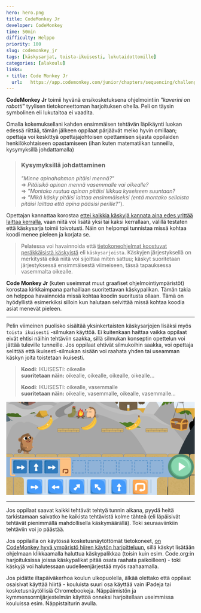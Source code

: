 ```yaml
---
hero: hero.png
title: CodeMonkey Jr
developer: CodeMonkey
time: 50min
difficulty: Helppo
priority: 100
slug: codemonkey_jr
tags: [käskysarjat, toista-ikuisesti, lukutaidottomille]
categories: [alakoulu]
links:
- title: Code Monkey Jr
  url:   https://app.codemonkey.com/junior/chapters/sequencing/challenges/1
---
```


**CodeMonkey Jr** toimii hyvänä ensikosketuksena ohjelmointiin *"kaverini on robotti"* tyylisen tietokoneettoman harjoituksen ohella. Peli on täysin symbolinen eli lukutaitoa ei vaadita.


Omalla kokemuksellani kahden ensimmäisen tehtävän läpikäynti luokan edessä riittää, tämän jälkeen oppilaat pärjäävät melko hyvin omillaan; opettaja voi keskittyä opettajajohtoisen opettamisen sijasta oppilaiden henkilökohtaiseen opastamiseen (ihan  kuten matematiikan tunneilla, kysymyksillä johdattamalla)


> ### Kysymyksillä johdattaminen
> *"Minne apinahahmon pitäisi mennä?"* \
> => *Pitäisikö apinan mennä vasemmalle vai oikealle?*\
> => *"Montako ruutua apinan pitäisi liikkua kyseiseen suuntaan?*\
> => *"Mikä käsky pitäisi laittaa ensimmäiseksi (entä montako sellaista pitäisi laittaa että apina pääsisi perille?"*).

Opettajan kannattaa korostaa <u>ettei kaikkia käskyjä kannata aina edes yrittää laittaa kerralla</u>, vaan niitä voi lisätä yksi tai kaksi kerrallaan, välillä testaten että käskysarja toimii toivotusti. Näin on helpompi tunnistaa missä kohtaa koodi menee pieleen ja korjata se.

> Pelatessa voi havainnoida että <u>tietokoneohjelmat koostuvat peräkkäisistä käskyistä</u> eli `käskysarjoista`. Käskyjen järjestyksellä on merkitystä eikä niitä voi sijoittaa miten sattuu; käskyt suoritetaan järjestyksessä ensimmäisestä viimeiseen, tässä tapauksessa vasemmalta oikealle.

**Code Monkey Jr** (kuten useimmat muut graafiset ohjelmointiympäristöt) korostaa kirkkaimpana parhaillaan suoritettavan käskypalikan. Tämän takia on helppoa havainnoida missä kohtaa koodin suoritusta ollaan. Tämä on hyödyllistä esimerkiksi silloin kun halutaan selvittää missä kohtaa koodia asiat menevät pieleen.

---

Pelin viimeinen puolisko sisältää yksinkertaisten käskysarjojen lisäksi myös `toista ikuisesti` -silmukan käyttöä. Ei kuitenkaan haittaa vaikka oppilaat eivät ehtisi näihin tehtäviin saakka, sillä silmukan konseptin opettelun voi jättää tuleville tunneille. Jos oppilaat ehtivät silmukoihin saakka, voi opettaja selittää että ikuisesti-silmukan sisään voi raahata yhden tai useamman käskyn joita toistetaan ikuisesti.

> **Koodi**: IKUISESTI: oikealle\
> **suoritetaan näin:** oikealle, oikealle, oikealle, oikealle...
>
> **Koodi**: IKUISESTI: oikealle, vasemmalle\
> **suoritetaan näin:** oikealle, vasemmalle, oikealle, vasemmalle...


![Silmukan sisällä voi olla useampi käsky](kaskysarja_silmukassa.png)

---

Jos oppilaat saavat kaikki tehtävät tehtyä tunnin aikana, pyydä heitä tarkistamaan saivatko he kaikista tehtävistä kolme tähteä (eli läpäisivät tehtävät pienimmällä mahdollisella käskymäärällä). Toki seuraaviinkiin tehtäviin voi jo päästää.

Jos oppilailla on käytössä kosketusnäytöttömät tietokoneet, <u>on CodeMonkey hyvä ympäristö hiiren käytön harjoitteluun</u>, sillä käskyt lisätään ohjelmaan klikkaamalla haluttua käskypalikkaa (toisin kuin esim. Code.org:in harjoituksissa joissa käskypalikat pitää osata raahata paikoilleen) - toki käskyjä voi halutessaan uudelleenjärjestää myös raahaamalla.

Jos pidätte iltapäiväkerhoa koulun ulkopuolella, älkää olettako että oppilaat osaisivat käyttää hiirtä - kouluista suuri osa käyttää vain iPadeja tai kosketusnäytöllisiä Chromebookeja. Näppäimistön ja kymmensormijärjestelmän käyttöä onneksi harjoitellaan useimmissa kouluissa esim. Näppistaiturin avulla.




